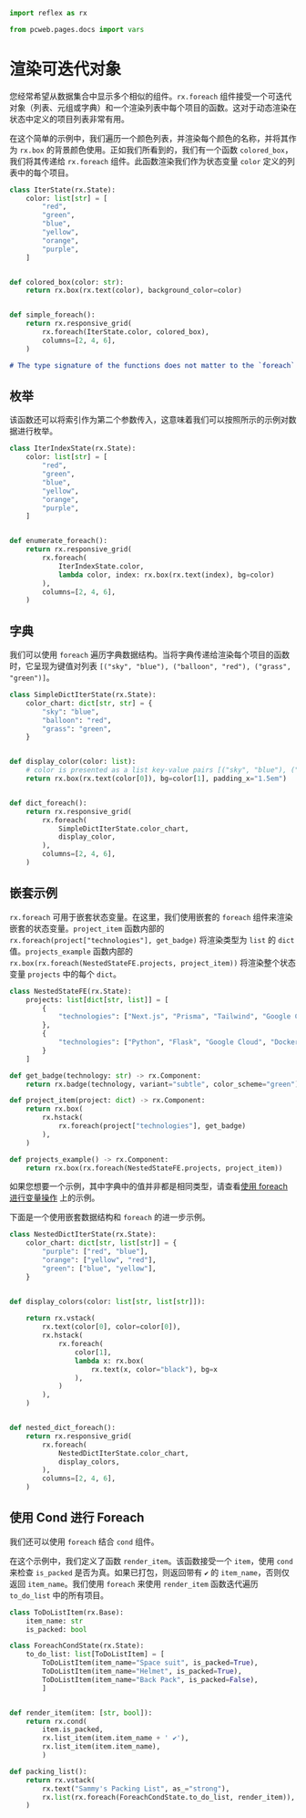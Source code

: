 ```python exec
import reflex as rx

from pcweb.pages.docs import vars
```

# 渲染可迭代对象

您经常希望从数据集合中显示多个相似的组件。`rx.foreach` 组件接受一个可迭代对象（列表、元组或字典）和一个渲染列表中每个项目的函数。这对于动态渲染在状态中定义的项目列表非常有用。

在这个简单的示例中，我们遍历一个颜色列表，并渲染每个颜色的名称，并将其作为 `rx.box` 的背景颜色使用。正如我们所看到的，我们有一个函数 `colored_box`，我们将其传递给 `rx.foreach` 组件。此函数渲染我们作为状态变量 `color` 定义的列表中的每个项目。

```python demo exec
class IterState(rx.State):
    color: list[str] = [
        "red",
        "green",
        "blue",
        "yellow",
        "orange",
        "purple",
    ]


def colored_box(color: str):
    return rx.box(rx.text(color), background_color=color)


def simple_foreach():
    return rx.responsive_grid(
        rx.foreach(IterState.color, colored_box),
        columns=[2, 4, 6],
    )

```

```md alert warning
# The type signature of the functions does not matter to the `foreach` component. It's the type annotation on the `state var` that determines what operations are available (e.g. when nesting).
```

## 枚举

该函数还可以将索引作为第二个参数传入，这意味着我们可以按照所示的示例对数据进行枚举。

```python demo exec
class IterIndexState(rx.State):
    color: list[str] = [
        "red",
        "green",
        "blue",
        "yellow",
        "orange",
        "purple",
    ]


def enumerate_foreach():
    return rx.responsive_grid(
        rx.foreach(
            IterIndexState.color,
            lambda color, index: rx.box(rx.text(index), bg=color)
        ),
        columns=[2, 4, 6],
    )

```

## 字典

我们可以使用 `foreach` 遍历字典数据结构。当将字典传递给渲染每个项目的函数时，它呈现为键值对列表 `[("sky", "blue"), ("balloon", "red"), ("grass", "green")]`。

```python demo exec
class SimpleDictIterState(rx.State):
    color_chart: dict[str, str] = {
        "sky": "blue",
        "balloon": "red",
        "grass": "green",
    }


def display_color(color: list):
    # color is presented as a list key-value pairs [("sky", "blue"), ("balloon", "red"), ("grass", "green")]
    return rx.box(rx.text(color[0]), bg=color[1], padding_x="1.5em")


def dict_foreach():
    return rx.responsive_grid(
        rx.foreach(
            SimpleDictIterState.color_chart,
            display_color,
        ),
        columns=[2, 4, 6],
    )

```

## 嵌套示例

`rx.foreach` 可用于嵌套状态变量。在这里，我们使用嵌套的 `foreach` 组件来渲染嵌套的状态变量。`project_item` 函数内部的 `rx.foreach(project["technologies"], get_badge)` 将渲染类型为 `list` 的 `dict` 值。`projects_example` 函数内部的 `rx.box(rx.foreach(NestedStateFE.projects, project_item))` 将渲染整个状态变量 `projects` 中的每个 `dict`。

```python demo exec
class NestedStateFE(rx.State):
    projects: list[dict[str, list]] = [
        {
            "technologies": ["Next.js", "Prisma", "Tailwind", "Google Cloud", "Docker", "MySQL"]
        },
        {
            "technologies": ["Python", "Flask", "Google Cloud", "Docker"]
        }
    ]

def get_badge(technology: str) -> rx.Component:
    return rx.badge(technology, variant="subtle", color_scheme="green")

def project_item(project: dict) -> rx.Component:
    return rx.box(
        rx.hstack(            
            rx.foreach(project["technologies"], get_badge)
        ),
    )

def projects_example() -> rx.Component:
    return rx.box(rx.foreach(NestedStateFE.projects, project_item))
```

如果您想要一个示例，其中字典中的值并非都是相同类型，请查看[使用 foreach 进行变量操作]({vars.var_operations.path}) 上的示例。

下面是一个使用嵌套数据结构和 `foreach` 的进一步示例。

```python demo exec
class NestedDictIterState(rx.State):
    color_chart: dict[str, list[str]] = {
        "purple": ["red", "blue"],
        "orange": ["yellow", "red"],
        "green": ["blue", "yellow"],
    }


def display_colors(color: list[str, list[str]]):
    
    return rx.vstack(
        rx.text(color[0], color=color[0]),
        rx.hstack(
            rx.foreach(
                color[1],
                lambda x: rx.box(
                    rx.text(x, color="black"), bg=x
                ),
            )
        ),
    )


def nested_dict_foreach():
    return rx.responsive_grid(
        rx.foreach(
            NestedDictIterState.color_chart,
            display_colors,
        ),
        columns=[2, 4, 6],
    )

```

## 使用 Cond 进行 Foreach

我们还可以使用 `foreach` 结合 `cond` 组件。

在这个示例中，我们定义了函数 `render_item`。该函数接受一个 `item`，使用 `cond` 来检查 `is_packed` 是否为真。如果已打包，则返回带有 `✔` 的 `item_name`，否则仅返回 `item_name`。我们使用 `foreach` 来使用 `render_item` 函数迭代遍历 `to_do_list` 中的所有项目。

```python demo exec
class ToDoListItem(rx.Base):
    item_name: str
    is_packed: bool

class ForeachCondState(rx.State):
    to_do_list: list[ToDoListItem] = [
        ToDoListItem(item_name="Space suit", is_packed=True), 
        ToDoListItem(item_name="Helmet", is_packed=True),
        ToDoListItem(item_name="Back Pack", is_packed=False),
        ]


def render_item(item: [str, bool]):
    return rx.cond(
        item.is_packed, 
        rx.list_item(item.item_name + ' ✔'),
        rx.list_item(item.item_name),
        )

def packing_list():
    return rx.vstack(
        rx.text("Sammy's Packing List", as_="strong"),
        rx.list(rx.foreach(ForeachCondState.to_do_list, render_item)),
    )

```

